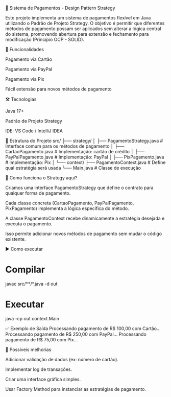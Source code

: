 🏦 Sistema de Pagamentos - Design Pattern Strategy

Este projeto implementa um sistema de pagamentos flexível em Java utilizando o Padrão de Projeto Strategy.
O objetivo é permitir que diferentes métodos de pagamento possam ser aplicados sem alterar a lógica central do sistema, promovendo abertura para extensão e fechamento para modificação (Princípio OCP - SOLID).

🚀 Funcionalidades

Pagamento via Cartão 

Pagamento via PayPal

Pagamento via Pix

Fácil extensão para novos métodos de pagamento

🛠️ Tecnologias

Java 17+

Padrão de Projeto Strategy

IDE: VS Code / IntelliJ IDEA

📂 Estrutura do Projeto
src/
 ├── strategy/
 │    ├── PagamentoStrategy.java       # Interface comum para os métodos de pagamento
 │    ├── CartaoPagamento.java     # Implementação: cartão de crédito
 │    ├── PayPalPagamento.java         # Implementação: PayPal
 │    ├── PixPagamento.java            # Implementação: Pix
 │
 └── context/
      ├── PagamentoContext.java        # Define qual estratégia será usada
      └── Main.java                  # Classe de execução

📖 Como funciona o Strategy aqui?

Criamos uma interface PagamentoStrategy que define o contrato para qualquer forma de pagamento.

Cada classe concreta (CartaoPagamento, PayPalPagamento, PixPagamento) implementa a lógica específica do método.

A classe PagamentoContext recebe dinamicamente a estratégia desejada e executa o pagamento.

Isso permite adicionar novos métodos de pagamento sem mudar o código existente.

▶️ Como executar
# Compilar
javac src/**/*.java -d out

# Executar
java -cp out context.Main

✅ Exemplo de Saída
Processando pagamento de R$ 100,00 com Cartão...
Processando pagamento de R$ 250,00 com PayPal...
Processando pagamento de R$ 75,00 com Pix...

🔮 Possíveis melhorias

Adicionar validação de dados (ex: número de cartão).

Implementar log de transações.

Criar uma interface gráfica simples.

Usar Factory Method para instanciar as estratégias de pagamento.
